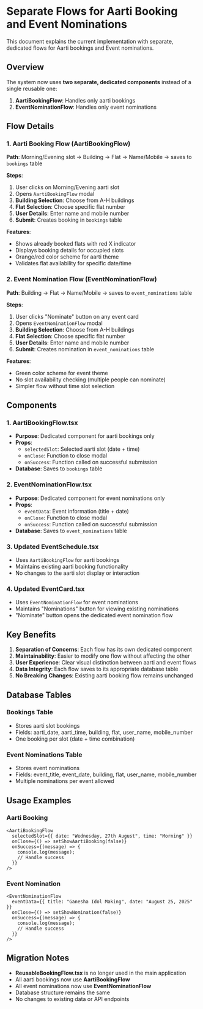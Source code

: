# Separate Flows for Aarti Booking and Event Nominations

This document explains the current implementation with separate, dedicated flows for Aarti bookings and Event nominations.

## Overview

The system now uses **two separate, dedicated components** instead of a single reusable one:

1. **AartiBookingFlow**: Handles only aarti bookings
2. **EventNominationFlow**: Handles only event nominations

## Flow Details

### 1. Aarti Booking Flow (AartiBookingFlow)
**Path**: Morning/Evening slot → Building → Flat → Name/Mobile → saves to `bookings` table

**Steps**:
1. User clicks on Morning/Evening aarti slot
2. Opens `AartiBookingFlow` modal
3. **Building Selection**: Choose from A-H buildings
4. **Flat Selection**: Choose specific flat number
5. **User Details**: Enter name and mobile number
6. **Submit**: Creates booking in `bookings` table

**Features**:
- Shows already booked flats with red X indicator
- Displays booking details for occupied slots
- Orange/red color scheme for aarti theme
- Validates flat availability for specific date/time

### 2. Event Nomination Flow (EventNominationFlow)
**Path**: Building → Flat → Name/Mobile → saves to `event_nominations` table

**Steps**:
1. User clicks "Nominate" button on any event card
2. Opens `EventNominationFlow` modal
3. **Building Selection**: Choose from A-H buildings
4. **Flat Selection**: Choose specific flat number
5. **User Details**: Enter name and mobile number
6. **Submit**: Creates nomination in `event_nominations` table

**Features**:
- Green color scheme for event theme
- No slot availability checking (multiple people can nominate)
- Simpler flow without time slot selection

## Components

### 1. AartiBookingFlow.tsx
- **Purpose**: Dedicated component for aarti bookings only
- **Props**:
  - `selectedSlot`: Selected aarti slot (date + time)
  - `onClose`: Function to close modal
  - `onSuccess`: Function called on successful submission
- **Database**: Saves to `bookings` table

### 2. EventNominationFlow.tsx
- **Purpose**: Dedicated component for event nominations only
- **Props**:
  - `eventData`: Event information (title + date)
  - `onClose`: Function to close modal
  - `onSuccess`: Function called on successful submission
- **Database**: Saves to `event_nominations` table

### 3. Updated EventSchedule.tsx
- Uses `AartiBookingFlow` for aarti bookings
- Maintains existing aarti booking functionality
- No changes to the aarti slot display or interaction

### 4. Updated EventCard.tsx
- Uses `EventNominationFlow` for event nominations
- Maintains "Nominations" button for viewing existing nominations
- "Nominate" button opens the dedicated event nomination flow

## Key Benefits

1. **Separation of Concerns**: Each flow has its own dedicated component
2. **Maintainability**: Easier to modify one flow without affecting the other
3. **User Experience**: Clear visual distinction between aarti and event flows
4. **Data Integrity**: Each flow saves to its appropriate database table
5. **No Breaking Changes**: Existing aarti booking flow remains unchanged

## Database Tables

### Bookings Table
- Stores aarti slot bookings
- Fields: aarti_date, aarti_time, building, flat, user_name, mobile_number
- One booking per slot (date + time combination)

### Event Nominations Table
- Stores event nominations
- Fields: event_title, event_date, building, flat, user_name, mobile_number
- Multiple nominations per event allowed

## Usage Examples

### Aarti Booking
```tsx
<AartiBookingFlow
  selectedSlot={{ date: "Wednesday, 27th August", time: "Morning" }}
  onClose={() => setShowAartiBooking(false)}
  onSuccess={(message) => {
    console.log(message);
    // Handle success
  }}
/>
```

### Event Nomination
```tsx
<EventNominationFlow
  eventData={{ title: "Ganesha Idol Making", date: "August 25, 2025" }}
  onClose={() => setShowNomination(false)}
  onSuccess={(message) => {
    console.log(message);
    // Handle success
  }}
/>
```

## Migration Notes

- **ReusableBookingFlow.tsx** is no longer used in the main application
- All aarti bookings now use **AartiBookingFlow**
- All event nominations now use **EventNominationFlow**
- Database structure remains the same
- No changes to existing data or API endpoints
